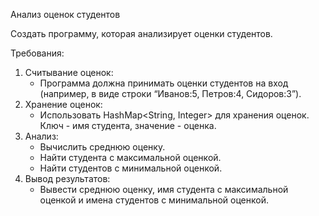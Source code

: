 Анализ оценок студентов

Создать программу, которая анализирует оценки студентов.

Требования:

1) Считывание оценок:
    - Программа должна принимать оценки студентов на вход (например, в виде строки “Иванов:5, Петров:4, Сидоров:3”).
2) Хранение оценок:
    - Использовать HashMap<String, Integer> для хранения оценок. Ключ - имя студента, значение - оценка.
3) Анализ:
    - Вычислить среднюю оценку.
    - Найти студента с максимальной оценкой.
    - Найти студентов с минимальной оценкой.
4) Вывод результатов:
    - Вывести среднюю оценку, имя студента с максимальной оценкой и имена студентов с минимальной оценкой.